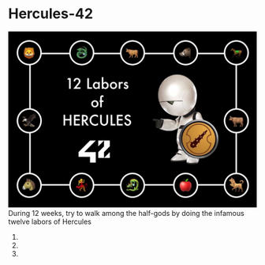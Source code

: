 # Hercules-42
![Hercules-42](https://github.com/bgoncharov/Hercules-42/blob/master/Hercules.jpg)
During 12 weeks, try to walk among the half-gods by doing the infamous twelve labors of Hercules

1. 
2.
3.

